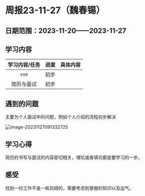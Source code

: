 # 周报23-11-27（魏春锡）

## 日期范围：2023-11-20——2023-11-27

## 学习内容

| 学习内容/任务 | 进度 | 具体内容 |
| :-----------: | :--: | :------: |
|     `vue`     | 初步 |          |
|  简历与面试   | 初步 |          |

## 遇到的问题

主要为个人面试中的问题，例如个人介绍的流程初步解决

![image-20231127091332725](https://s2.loli.net/2023/11/27/MB2Gtgvysijlw5X.png)

## 学习心得

简历的书写与面试的内容密切相关，埋坑或者填坑都是要学习的一步。

## 感受

找到一份工作不是一帆风顺的，需要考虑到掌握的知识以及运气。
